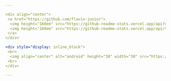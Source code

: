 ```yaml
---

<div align="center">
 <a href="https://github.com/flavio-junior">
  <img height="160em" src="https://github-readme-stats.vercel.app/api?username=flavio-junior&show_icons=true&theme=black&include_all_commits=true&count_private=true"/>
  <img height="160em" src="https://github-readme-stats.vercel.app/api/top-langs/?username=flavio-junior&layout=compact&langs_count=16&theme=black"/>
 </a>
</div>  

<div style="display: inline_block">
 <br>
  <img align="center" alt="android" height="30" width="30" src="https://cdn.jsdelivr.net/gh/devicons/devicon/icons/android/android-original-wordmark.svg">
 <br>
</div>

---
```

